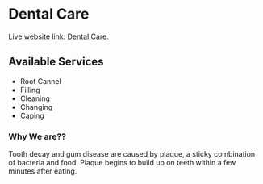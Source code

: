 # Dental Care

Live website link: [Dental Care](https://dental-care-2e394.web.app).

## Available Services

* Root Cannel
* Filling
* Cleaning
* Changing
* Caping

### Why We are??
Tooth decay and gum disease are caused by plaque, a sticky combination of bacteria and food. Plaque begins to build up on teeth within a few minutes after eating.